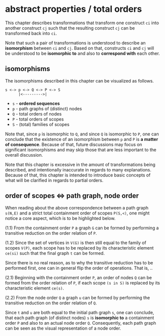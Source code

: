 
# abstract properties / total orders

This chapter describes transformations that transform one construct `ci` into
another construct `cj` such that the resulting construct `cj` can be transformed
back into `ci`.

Note that such a pair of transformations is understood to describe an
**isomorphism** between `ci` and `cj`. Based on that, constructs `ci` and `cj`
will be understood to be **isomorphic to** and also to **correspond with** each
other.

<!-- ======================================================================= -->
## isomorphisms

The isomorphisms described in this chapter can be visualized as follows.

```
s <-> p <-> Q <-> P <-> S
      |<--------->|
```

* `s` - **ordered sequences**
* `p` - path graphs of (distinct) nodes
* `Q` - total orders of nodes
* `P` - total orders of scopes
* `S` - (total) families of scopes

Note that, since `p` is isomorphic to `Q`, and since `Q` is isomorphic to `P`,
one can conclude that the existence of an isomorphism between `p` and `P` is
**a matter of consequence**. Because of that, future discussions may focus
on significant isomorphisms and may skip those that are less important to the
overall discussion.

Note that this chapter is excessive in the amount of transformations being
described, and intentionally inaccurate in regards to many explanations.
Because of that, this chapter is intended to introduce basic concepts of
what will be clarified in regards to partial orders.

<!-- ======================================================================= -->
## order of scopes <=> path graph, node order

When reading about the above correspondence between a path graph `s(N,E)` and
a strict total containment order of scopes `P(S,<)`, one might notice a core
aspect, which is to be highlighted below.

(1.1) From the containment order `P` a graph `G` can be formed by performing
a transitive reduction on the order relation of `P`.

(1.2) Since the set of vertices in `V(G)` is then still equal to the family of
scopes `V(P)`, each scope has to be replaced by its characteristic element
`ce(si)` such that the final graph `t` can be formed.

Since there is no real reason, as to why the transitive reduction has to be
performed first, one can in general flip the order of operations. That is, ..

(2.1) Beginning with the containment order `P`, an order of nodes `Q` can be
formed from the order relation of `P`, if each scope `(s in S)` is replaced by
its characteristic element `ce(s)`.

(2.2) From the node order `Q` a graph `u` can be formed by performing the
transitive reduction on the order relation of `Q`.

Since `t` and `u` are both equal to the initial path graph `s`, one can
conclude, that each path graph (of distinct nodes) `s` is **isomorphic to**
a containment order `P` and also to an actual node order `Q`. Consequently,
each path graph can be seen as the visual representation of a node order.
